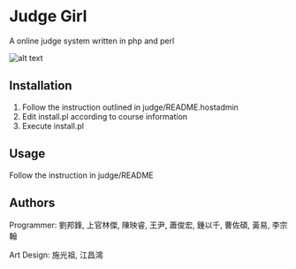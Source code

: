 Judge Girl
==========

A online judge system written in php and perl

![alt text](https://raw.github.com/ntuparallellab/judgegirl/master/html/images/new_logo.jpg "Title")

Installation
------------
1. Follow the instruction outlined in judge/README.hostadmin
2. Edit install.pl according to course information
3. Execute install.pl

Usage
-----
Follow the instruction in judge/README

Authors
------
Programmer: 劉邦鋒, 上官林傑, 陳映睿, 王尹, 蕭俊宏, 鍾以千, 曹佐碩, 黃易, 李宗翰

Art Design: 施光祖, 江昌鴻